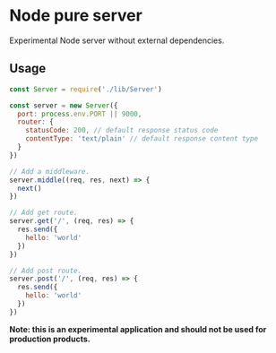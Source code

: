 # Node pure server

Experimental Node server without external dependencies.

## Usage

```javascript
const Server = require('./lib/Server')

const server = new Server({
  port: process.env.PORT || 9000,
  router: {
    statusCode: 200, // default response status code
    contentType: 'text/plain' // default response content type
  }
})

// Add a middleware.
server.middle((req, res, next) => {
  next()
})

// Add get route.
server.get('/', (req, res) => {
  res.send({
    hello: 'world'
  })
})

// Add post route.
server.post('/', (req, res) => {
  res.send({
    hello: 'world'
  })
})
```

**Note: this is an experimental application and should not be used for production products.**
